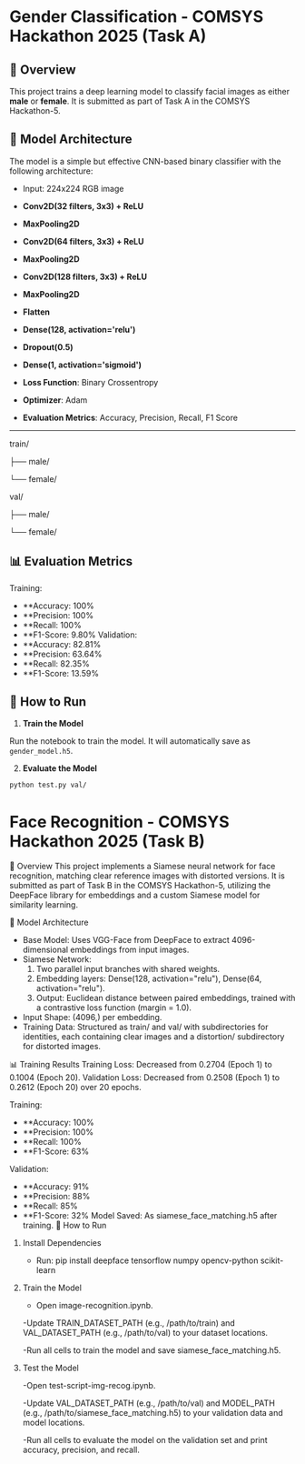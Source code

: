 # Gender Classification - COMSYS Hackathon 2025 (Task A)

## 📌 Overview

This project trains a deep learning model to classify facial images as either **male** or **female**. It is submitted as part of Task A in the COMSYS Hackathon-5.

## 🧠 Model Architecture

The model is a simple but effective CNN-based binary classifier with the following architecture:

- Input: 224x224 RGB image
- **Conv2D(32 filters, 3x3) + ReLU**
- **MaxPooling2D**
- **Conv2D(64 filters, 3x3) + ReLU**
- **MaxPooling2D**
- **Conv2D(128 filters, 3x3) + ReLU**
- **MaxPooling2D**
- **Flatten**
- **Dense(128, activation='relu')**
- **Dropout(0.5)**
- **Dense(1, activation='sigmoid')**

- **Loss Function**: Binary Crossentropy  
- **Optimizer**: Adam  
- **Evaluation Metrics**: Accuracy, Precision, Recall, F1 Score

---
  
train/

├── male/

└── female/

val/

├── male/

└── female/

## 📊 Evaluation Metrics
Training:
- **Accuracy: 100%
- **Precision: 100%
- **Recall: 100%
- **F1-Score: 9.80%
Validation:
- **Accuracy: 82.81%
- **Precision: 63.64%
- **Recall: 82.35%
- **F1-Score: 13.59%

## 🚀 How to Run

1. **Train the Model**

Run the notebook to train the model. It will automatically save as `gender_model.h5`.

2. **Evaluate the Model**

```bash 
python test.py val/
```

# Face Recognition - COMSYS Hackathon 2025 (Task B)

📌 Overview
This project implements a Siamese neural network for face recognition, matching clear reference images with distorted versions. It is submitted as part of Task B in the COMSYS Hackathon-5, utilizing the DeepFace library for embeddings and a custom Siamese model for similarity learning.

🧠 Model Architecture
- Base Model: Uses VGG-Face from DeepFace to extract 4096-dimensional embeddings from input images.
- Siamese Network:
    1. Two parallel input branches with shared weights.
    2. Embedding layers: Dense(128, activation="relu"), Dense(64, activation="relu").
    3. Output: Euclidean distance between paired embeddings, trained with a contrastive loss function (margin = 1.0).
- Input Shape: (4096,) per embedding.
- Training Data: Structured as train/ and val/ with subdirectories for identities, each containing clear images and a distortion/ subdirectory for distorted images.

📊 Training Results
Training Loss: Decreased from 0.2704 (Epoch 1) to 0.1004 (Epoch 20).
Validation Loss: Decreased from 0.2508 (Epoch 1) to 0.2612 (Epoch 20) over 20 epochs.

Training:

- **Accuracy: 100%
- **Precision: 100%
- **Recall: 100%
- **F1-Score: 63%
  
Validation:

- **Accuracy: 91%
- **Precision: 88%
- **Recall: 85%
- **F1-Score: 32%
Model Saved: As siamese_face_matching.h5 after training.
🚀 How to Run
1. Install Dependencies
   
    - Run: pip install deepface tensorflow numpy opencv-python scikit-learn
    
3. Train the Model

    - Open image-recognition.ipynb.
      
    -Update TRAIN_DATASET_PATH (e.g., /path/to/train) and VAL_DATASET_PATH (e.g., /path/to/val) to your dataset locations.
   
    -Run all cells to train the model and save siamese_face_matching.h5.
   
4. Test the Model
   
    -Open test-script-img-recog.ipynb.
   
    -Update VAL_DATASET_PATH (e.g., /path/to/val) and MODEL_PATH (e.g., /path/to/siamese_face_matching.h5) to your validation data and model locations.
   
    -Run all cells to evaluate the model on the validation set and print accuracy, precision, and recall.
